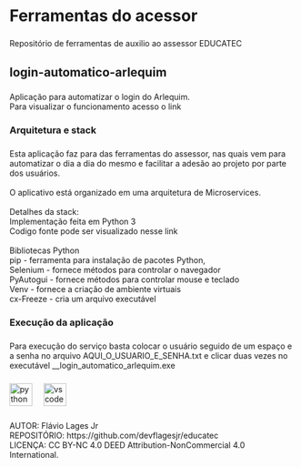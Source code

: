 <h1 align="left">Ferramentas do acessor</h1>

###

<p align="left">Repositório de ferramentas de auxilio ao assessor EDUCATEC</p>

###

<p align="left"></p>

###

<p align="left"></p>

###

<p align="left"></p>

###

<h2 align="left">login-automatico-arlequim</h2>

###

<p align="left">Aplicação para automatizar o login do Arlequim.<br>Para visualizar o funcionamento acesso o link</p>

###

<h3 align="left">Arquitetura e stack</h3>

###

<p align="left">Esta aplicação faz para das ferramentas do assessor, nas quais vem para automatizar o dia a dia do mesmo e facilitar a adesão ao projeto por parte dos usuários.<br> <br>O aplicativo está organizado em uma arquitetura de Microservices.<br><br>Detalhes da stack:<br>Implementação feita em Python 3<br>Codigo fonte pode ser visualizado nesse link<br><br>Bibliotecas Python<br>pip - ferramenta para instalação de pacotes Python, <br>Selenium - fornece métodos para controlar o navegador<br>PyAutogui - fornece métodos para controlar mouse e teclado<br>Venv - fornece a criação de ambiente virtuais<br>cx-Freeze - cria um arquivo executável</p>

###

<h3 align="left">Execução da aplicação</h3>

###

<p align="left">Para execução do serviço basta colocar o usuário seguido de um espaço e a senha no arquivo AQUI_O_USUARIO_E_SENHA.txt e clicar duas vezes no executável __login_automatico_arlequim.exe</p>

###

<div align="left">
  <img src="https://cdn.jsdelivr.net/gh/devicons/devicon/icons/python/python-original.svg" height="40" alt="python logo"  />
  <img width="12" />
  <img src="https://cdn.jsdelivr.net/gh/devicons/devicon/icons/vscode/vscode-original.svg" height="40" alt="vscode logo"  />
</div>

###

<p align="left">AUTOR: Flávio Lages Jr<br>REPOSITÓRIO: https://github.com/devflagesjr/educatec<br>LICENÇA: CC BY-NC 4.0 DEED Attribution-NonCommercial 4.0 International.</p>

###